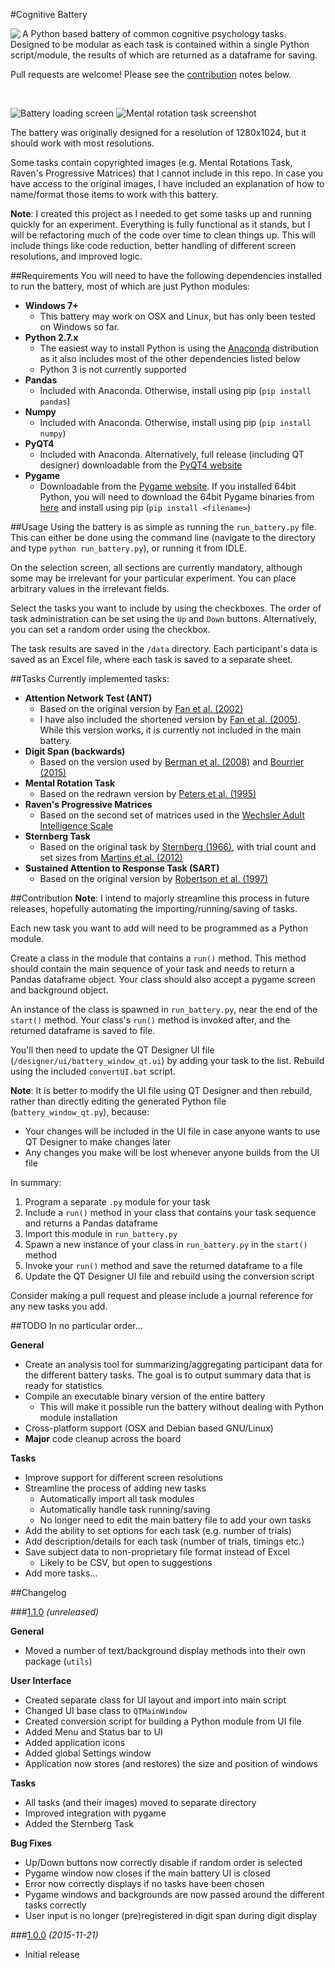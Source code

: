 #Cognitive Battery

<img align="left" src="images/icon.png">

A Python based battery of common cognitive psychology tasks. Designed to be 
modular as each task is contained within a single Python script/module, the 
results of which are returned as a dataframe for saving.

Pull requests are welcome! Please see the [contribution](#contribution) 
notes below.

<br>

![Battery loading screen](images/battery_screenshot.png)
![Mental rotation task screenshot](images/mrt_screenshot.png)

The battery was originally designed for a resolution of 1280x1024,
but it should work with most resolutions.

Some tasks contain copyrighted images (e.g. Mental Rotations Task, Raven's 
Progressive Matrices) that I cannot include in this repo. In case you have 
access to the original images, I have included an explanation of how to 
name/format those items to work with this battery.

**Note**: I created this project as I needed to get some tasks up and 
running quickly for an experiment. Everything is fully functional as it stands,
but I will be refactoring much of the code over time to clean things up.
This will include things like code reduction, better handling of different
screen resolutions, and improved logic.

##Requirements
You will need to have the following dependencies installed to run the battery,
most of which are just Python modules:

* **Windows 7+**
  - This battery may work on OSX and Linux, but has only been tested on 
  Windows so far.
* **Python 2.7.x**
  - The easiest way to install Python is using the 
  [Anaconda](https://www.continuum.io/downloads) distribution as it also 
  includes most of the other dependencies listed below
  - Python 3 is not currently supported
* **Pandas**
  - Included with Anaconda. Otherwise, install using pip (`pip install pandas`)
* **Numpy**
  - Included with Anaconda. Otherwise, install using pip (`pip install numpy`)
* **PyQT4**
  - Included with Anaconda. Alternatively, full release (including QT designer)
   downloadable from the
   [PyQT4 website](https://www.riverbankcomputing.com/software/pyqt/download)
* **Pygame**
  - Downloadable from the
  [Pygame website](http://www.pygame.org/download.shtml). If you installed
  64bit Python, you will need to download the 64bit Pygame binaries from
  [here](http://www.lfd.uci.edu/~gohlke/pythonlibs/#pygame) and install 
  using pip (`pip install <filename>`)

##Usage
Using the battery is as simple as running the `run_battery.py` file. This 
can either be done using the command line (navigate to the directory and type
`python run_battery.py`), or running it from IDLE.

On the selection screen, all sections are currently mandatory, although some
 may be irrelevant for your particular experiment. You can place arbitrary 
 values in the irrelevant fields.

Select the tasks you want to include by using the checkboxes. The order of 
task administration can be set using the `Up` and `Down` buttons. 
Alternatively, you can set a random order using the checkbox.

The task results are saved in the `/data` directory. Each participant's data
 is saved as an Excel file, where each task is saved to a separate sheet.

##Tasks
Currently implemented tasks:

* **Attention Network Test (ANT)**
  - Based on the original version by
  [Fan et al. (2002)](http://www.mitpressjournals.org/doi/abs/10.1162/089892902317361886#.VlEwI9irSHs)
  - I have also included the shortened version by
  [Fan et al. (2005)](http://www.sciencedirect.com/science/article/pii/S1053811905000984).
  While this version works, it is currently not included in the main battery.
* **Digit Span (backwards)**
  - Based on the version used by
  [Berman et al. (2008)](http://pss.sagepub.com/content/19/12/1207) and
  [Bourrier (2015)](https://open.library.ubc.ca/cIRcle/collections/ubctheses/24/items/1.0166677)
* **Mental Rotation Task**
  - Based on the redrawn version by
  [Peters et al. (1995)](http://www.ncbi.nlm.nih.gov/pubmed/7546667)
* **Raven's Progressive Matrices**
  - Based on the second set of matrices used in the
  [Wechsler Adult Intelligence Scale](https://en.wikipedia.org/wiki/Wechsler_Adult_Intelligence_Scale#WAIS-IV)
* **Sternberg Task**
  - Based on the original task by [Sternberg (1966)](https://www.ncbi.nlm.nih.gov/pubmed/5939936),
   with trial count and set sizes from [Martins et al. (2012)](http://www.sciencedirect.com/science/article/pii/S1469029212001380)
* **Sustained Attention to Response Task (SART)**
  - Based on the original version by
  [Robertson et al. (1997)](http://www.sciencedirect.com/science/article/pii/S0028393297000158)

##Contribution
**Note**: I intend to majorly streamline this process in future releases, 
hopefully automating the importing/running/saving of tasks.

Each new task you want to add will need to be programmed as a Python module.

Create a class in the module that contains a `run()` method. This method 
should contain the main sequence of your task and needs to return a Pandas 
dataframe object. Your class should also accept a pygame screen and
background object.

An instance of the class is spawned in `run_battery.py`, near the end of the 
`start()` method. Your class's `run()` method is invoked after, and the 
returned dataframe is saved to file.

You'll then need to update the QT Designer UI file 
(`/designer/ui/battery_window_qt.ui`) by adding your task to the list. 
Rebuild using the included `convertUI.bat` script.

**Note**: It is better to modify the UI file using QT Designer and then 
rebuild, rather than directly editing the generated Python file
(`battery_window_qt.py`), because:

- Your changes will be included in the UI file in case anyone wants to use 
QT Designer to make changes later
- Any changes you make will be lost whenever anyone builds from the UI file

In summary:

1. Program a separate `.py` module for your task
2. Include a `run()` method in your class that contains your task sequence 
and returns a Pandas dataframe
3. Import this module in `run_battery.py`
4. Spawn a new instance of your class in `run_battery.py` in the `start()` 
method
5. Invoke your `run()` method and save the returned dataframe to a file
6. Update the QT Designer UI file and rebuild using the conversion script

Consider making a pull request and please include a journal reference for any
new tasks you add.

##TODO
In no particular order...

**General**
- Create an analysis tool for summarizing/aggregating participant data for
the different battery tasks. The goal is to output summary data that is ready
for statistics
- Compile an executable binary version of the entire battery
    - This will make it possible run the battery without dealing with Python
     module installation
- Cross-platform support (OSX and Debian based GNU/Linux)
- **Major** code cleanup across the board

**Tasks**
- Improve support for different screen resolutions
- Streamline the process of adding new tasks
    - Automatically import all task modules
    - Automatically handle task running/saving
    - No longer need to edit the main battery file to add your own tasks
- Add the ability to set options for each task (e.g. number of trials)
- Add description/details for each task (number of trials, timings etc.)
- Save subject data to non-proprietary file format instead of Excel
    - Likely to be CSV, but open to suggestions
- Add more tasks...

##Changelog

###[1.1.0](https://github.com/sho-87/cognitive-battery/releases/tag/1.1.0) *(unreleased)*

**General**
- Moved a number of text/background display methods into their own package (`utils`)

**User Interface**
- Created separate class for UI layout and import into main script
- Changed UI base class to `QTMainWindow`
- Created conversion script for building a Python module from UI file
- Added Menu and Status bar to UI
- Added application icons
- Added global Settings window
- Application now stores (and restores) the size and position of windows

**Tasks**
- All tasks (and their images) moved to separate directory
- Improved integration with pygame
- Added the Sternberg Task

**Bug Fixes**
- Up/Down buttons now correctly disable if random order is selected
- Pygame window now closes if the main battery UI is closed
- Error now correctly displays if no tasks have been chosen
- Pygame windows and backgrounds are now passed around the different tasks correctly
- User input is no longer (pre)registered in digit span during digit display

###[1.0.0](https://github.com/sho-87/cognitive-battery/releases/tag/1.0) *(2015-11-21)*
- Initial release